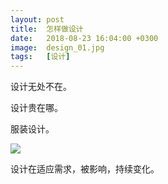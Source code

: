 ```yaml
---
layout: post
title:  怎样做设计
date:   2018-08-23 16:04:00 +0300
image:  design_01.jpg
tags:   [设计]
---
```

设计无处不在。

设计贵在哪。

服装设计。

![]({{site.baseurl}}/img/04.jpg)

设计在适应需求，被影响，持续变化。
